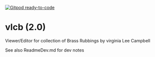 [![Gitpod ready-to-code](https://img.shields.io/badge/Gitpod-ready--to--code-blue?logo=gitpod)](https://gitpod.io/#https://github.com/netrc/vlcb2)

# vlcb (2.0)

Viewer/Editor for collection of Brass Rubbings by virginia Lee Campbell




See also ReadmeDev.md for dev notes

